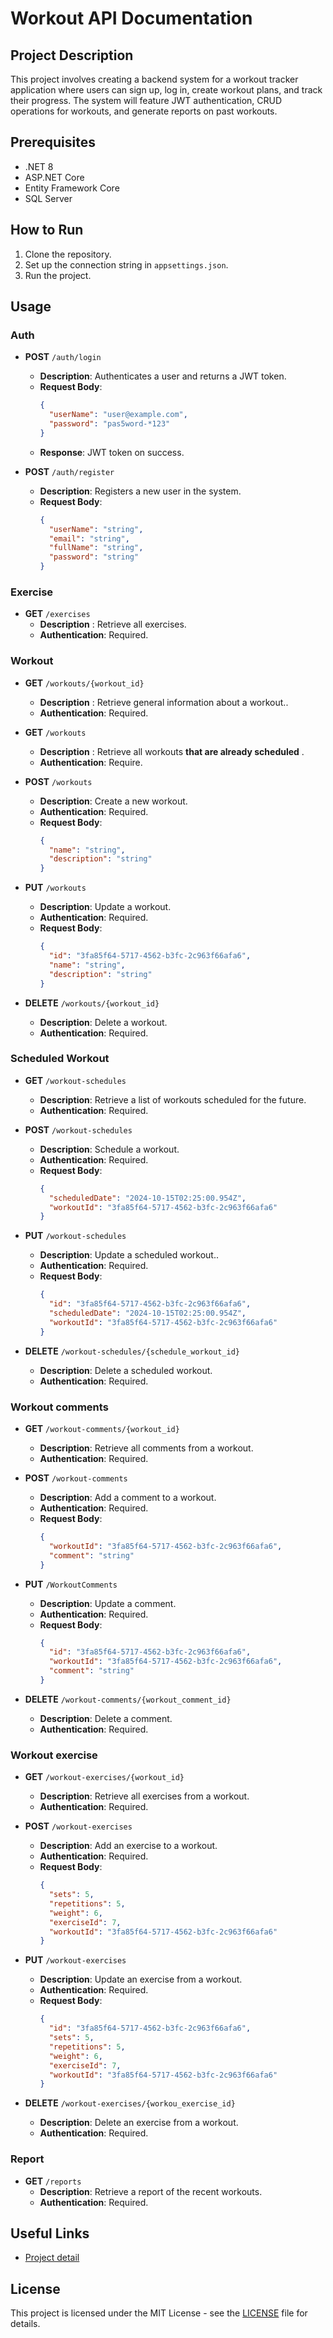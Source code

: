 # Workout API Documentation

## Project Description
This project involves creating a backend system for a workout tracker application where users can sign up, log in, create workout plans, and track their progress. The system will feature JWT authentication, CRUD operations for workouts, and generate reports on past workouts.

## Prerequisites
- .NET 8
- ASP.NET Core
- Entity Framework Core
- SQL Server

## How to Run
1. Clone the repository.
2. Set up the connection string in `appsettings.json`.
3. Run the project.

## Usage

### Auth
- **POST** `/auth/login`
  - **Description**: Authenticates a user  and returns a JWT token.
  - **Request Body**:
    ```json
    {
      "userName": "user@example.com",
      "password": "pas5word-*123"
    }
    ```
  - **Response**: JWT token on success.
    
- **POST** `/auth/register`
  - **Description**: Registers a new user in the system.
  - **Request Body**:
    ```json
    {
      "userName": "string",
      "email": "string",
      "fullName": "string",
      "password": "string"
    }
    ```
### Exercise
- **GET** `/exercises`
    -  **Description** : Retrieve all exercises.
    -  **Authentication**: Required.
    
  
### Workout
- **GET** `/workouts/{workout_id}`
    - **Description** : Retrieve general information about a workout..
    -  **Authentication**: Required.
  
- **GET** `/workouts`
    -  **Description** : Retrieve all workouts **that are already scheduled** .
    -  **Authentication**: Require.
      
- **POST** `/workouts`
  - **Description**: Create a new workout.
  - **Authentication**: Required.
  - **Request Body**:
    ```json
    {
      "name": "string",
      "description": "string"
    }
    ```
    
- **PUT** `/workouts`
  - **Description**: Update a workout.
  - **Authentication**: Required. 
  - **Request Body**:
    ```json
    {
      "id": "3fa85f64-5717-4562-b3fc-2c963f66afa6",
      "name": "string",
      "description": "string"
    }
    ```
  
- **DELETE** `/workouts/{workout_id}`
  - **Description**: Delete a workout.
  - **Authentication**: Required. 

### Scheduled Workout
- **GET** `/workout-schedules`
  - **Description**: Retrieve a list of workouts scheduled for the future.
  - **Authentication**: Required. 
  
- **POST** `/workout-schedules`
  - **Description**: Schedule a workout.
  - **Authentication**: Required.
  - **Request Body**:
    ```json
    {
      "scheduledDate": "2024-10-15T02:25:00.954Z",
      "workoutId": "3fa85f64-5717-4562-b3fc-2c963f66afa6"
    }
    ```
  
- **PUT** `/workout-schedules`
  - **Description**: Update a scheduled workout..
  - **Authentication**: Required.
  - **Request Body**:
    ```json
    {
      "id": "3fa85f64-5717-4562-b3fc-2c963f66afa6",
      "scheduledDate": "2024-10-15T02:25:00.954Z",
      "workoutId": "3fa85f64-5717-4562-b3fc-2c963f66afa6"
    }
    ```
  
- **DELETE** `/workout-schedules/{schedule_workout_id}`
  - **Description**: Delete a scheduled workout.
  - **Authentication**: Required. 
  
### Workout comments
- **GET** `/workout-comments/{workout_id}`
  - **Description**: Retrieve all comments from a workout.
  - **Authentication**: Required. 
  
- **POST** `/workout-comments`
  - **Description**: Add a comment to a workout.
  - **Authentication**: Required.
  - **Request Body**:
    ```json
    {
      "workoutId": "3fa85f64-5717-4562-b3fc-2c963f66afa6",
      "comment": "string"
    }
    ```
  
- **PUT** `/WorkoutComments`
  - **Description**: Update a comment. 
  - **Authentication**: Required.
  - **Request Body**:
    ```json
    {
      "id": "3fa85f64-5717-4562-b3fc-2c963f66afa6",
      "workoutId": "3fa85f64-5717-4562-b3fc-2c963f66afa6",
      "comment": "string"
    }
    ```
    
- **DELETE** `/workout-comments/{workout_comment_id}`
  - **Description**: Delete a comment.
  - **Authentication**: Required.
  
### Workout exercise
- **GET** `/workout-exercises/{workout_id}`
  - **Description**: Retrieve all exercises from a workout.
  - **Authentication**: Required. 
  
- **POST** `/workout-exercises`
  - **Description**: Add an exercise to a workout.
  - **Authentication**: Required.
  - **Request Body**:
    ```json
    {
      "sets": 5,
      "repetitions": 5,
      "weight": 6,
      "exerciseId": 7,
      "workoutId": "3fa85f64-5717-4562-b3fc-2c963f66afa6"
    }
    ```
  
- **PUT** `/workout-exercises`
  - **Description**: Update an exercise from a workout. 
  - **Authentication**: Required.
  - **Request Body**:
    ```json
    {
      "id": "3fa85f64-5717-4562-b3fc-2c963f66afa6",
      "sets": 5,
      "repetitions": 5,
      "weight": 6,
      "exerciseId": 7,
      "workoutId": "3fa85f64-5717-4562-b3fc-2c963f66afa6"
    }
    ```
  
- **DELETE** `/workout-exercises/{workou_exercise_id}`
  - **Description**: Delete an exercise from a workout. 
  - **Authentication**: Required.
    
### Report
- **GET** `/reports`
  - **Description**: Retrieve a report of the recent workouts.
  - **Authentication**: Required.
    
## Useful Links
- [Project detail](https://roadmap.sh/projects/fitness-workout-tracker)

## License
This project is licensed under the MIT License - see the [LICENSE](LICENSE) file for details.
